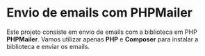 # Envio de emails com PHPMailer

Este projeto consiste em envio de emails com a biblioteca em PHP **PHPMailer**. Vamos utilizar apenas **PHP** e **Composer** para instalar a biblioteca e enviar os emails.
